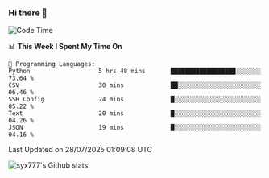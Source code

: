 ### Hi there 👋

<!--
**syx777/syx777** is a ✨ _special_ ✨ repository because its `README.md` (this file) appears on your GitHub profile.

Here are some ideas to get you started:

- 🔭 I’m currently working on ...
- 🌱 I’m currently learning ...
- 👯 I’m looking to collaborate on ...
- 🤔 I’m looking for help with ...
- 💬 Ask me about ...
- 📫 How to reach me: ...
- 😄 Pronouns: ...
- ⚡ Fun fact: ...
-->
<!--START_SECTION:waka-->
![Code Time](http://img.shields.io/badge/Code%20Time-374%20hrs%2010%20mins-blue)

📊 **This Week I Spent My Time On** 

```text
💬 Programming Languages: 
Python                   5 hrs 48 mins       ██████████████████░░░░░░░   73.64 % 
CSV                      30 mins             ██░░░░░░░░░░░░░░░░░░░░░░░   06.46 % 
SSH Config               24 mins             █░░░░░░░░░░░░░░░░░░░░░░░░   05.22 % 
Text                     20 mins             █░░░░░░░░░░░░░░░░░░░░░░░░   04.26 % 
JSON                     19 mins             █░░░░░░░░░░░░░░░░░░░░░░░░   04.16 % 
```


 Last Updated on 28/07/2025 01:09:08 UTC
<!--END_SECTION:waka-->

![syx777's Github stats](https://github-readme-stats-syx777.vercel.app/api?username=syx777&show_icons=true&count_private=true)
